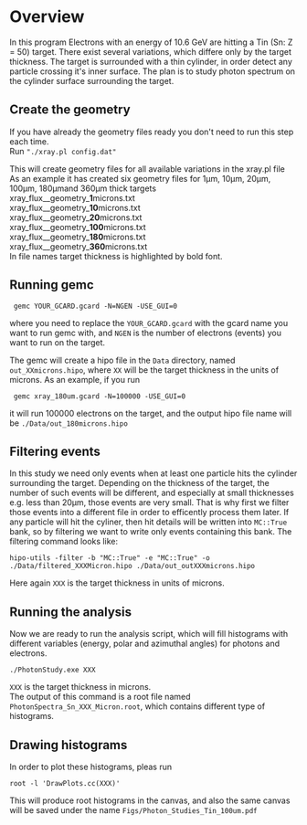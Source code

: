 

# Overview

In this program Electrons with an energy of 10.6 GeV are hitting a Tin (Sn: Z = 50) target.
There exist several variations, which differe only by the target thickness.
The target is surrounded with a thin cylinder, in order detect any particle crossing it's inner surface.
The plan is to study photon spectrum on the cylinder surface surrounding the target.

## Create the geometry

If you have already the geometry files ready you don't need to run this step each time. \
Run ``"./xray.pl config.dat"``

This will create geometry files for all available variations in the xray.pl file \
As an example it has created six geometry files for 1μm, 10μm, 20μm, 100μm, 180μmand 360μm thick targets\
xray_flux__geometry_**1**microns.txt \
xray_flux__geometry_**10**microns.txt \
xray_flux__geometry_**20**microns.txt \
xray_flux__geometry_**100**microns.txt \
xray_flux__geometry_**180**microns.txt \
xray_flux__geometry_**360**microns.txt\
In file names target thickness is highlighted by bold font.

## Running gemc

```
 gemc YOUR_GCARD.gcard -N=NGEN -USE_GUI=0
 ```
where you need to replace the ``YOUR_GCARD.gcard`` with the gcard name you want to run gemc with,
and ``NGEN`` is the number of electrons (events) you want to run on the target.

The gemc will create a hipo file in the ``Data`` directory, named ``out_XXmicrons.hipo``, where ``XX`` will
be the target thickness in the units of microns. As an example, if you run 
```
 gemc xray_180um.gcard -N=100000 -USE_GUI=0
 ```
it will run 100000 electrons on the target, and the output hipo file name will be ``./Data/out_180microns.hipo``

## Filtering events
In this study we need only events when at least one particle hits the cylinder surrounding the target.
Depending on the thickness of the target, the number of such events will be different, and especially at small thicknesses
e.g. less than 20μm, those events are very small. 
That is why first we filter those events into a different file in order to efficently process them later.
If any particle will hit the cyliner, then hit details will be written into ``MC::True`` bank, so by filtering
we want to write only events containing this bank.
The filtering command looks like:
```
hipo-utils -filter -b "MC::True" -e "MC::True" -o ./Data/filtered_XXXMicron.hipo ./Data/out_outXXXmicrons.hipo
```
Here again ``XXX`` is the target thickness in units of microns.


## Running the analysis
Now we are ready to run the analysis script, which will fill histograms with different variables (energy, polar and azimuthal angles) for
photons and electrons.
```
./PhotonStudy.exe XXX
```
``XXX`` is the target thickness in microns.\
The output of this command is a root file named ``PhotonSpectra_Sn_XXX_Micron.root``, which contains
different type of histograms.

## Drawing histograms
In order to plot these histograms, pleas run 
```
root -l 'DrawPlots.cc(XXX)'
```
This will produce root histograms in the canvas, and also the same canvas will be saved under the name
``Figs/Photon_Studies_Tin_100um.pdf``